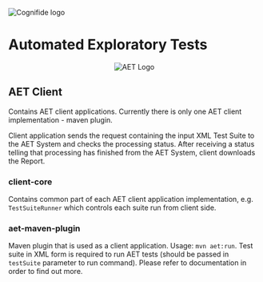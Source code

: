 ![Cognifide logo](http://cognifide.github.io/images/cognifide-logo.png)

# Automated Exploratory Tests
<p align="center">
  <img src="https://github.com/Cognifide/aet/blob/master/misc/img/aet-logo-black.png?raw=true"
         alt="AET Logo"/>
</p>

## AET Client
Contains AET client applications. Currently there is only one AET client implementation - maven plugin.

Client application sends the request containing the input XML Test Suite to the AET System and checks the processing status. After receiving a status telling that processing has finished from the AET System, client downloads the Report.

### client-core
Contains common part of each AET client application implementation, e.g. `TestSuiteRunner` which controls each suite run from client side.

### aet-maven-plugin
Maven plugin that is used as a client application. Usage: `mvn aet:run`. Test suite in XML form is required to run AET tests (should be passed in `testSuite` parameter to run command).
Please refer to documentation in order to find out more.
